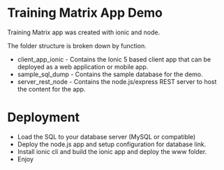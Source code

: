 # Training Matrix App Demo

Training Matrix app was created with ionic and node.

The folder structure is broken down by function.
  - client_app_ionic - Contains the Ionic 5 based client app that can be deployed as a web application or mobile app.
  - sample_sql_dump - Contains the sample database for the demo.
  - server_rest_node - Contains the node.js/express REST server to host the content for the app.

# Deployment

  - Load the SQL to your database server (MySQL or compatible)
  - Deploy the node.js app and setup configuration for database link.
  - Install ionic cli and build the ionic app and deploy the www folder.
  - Enjoy
  


